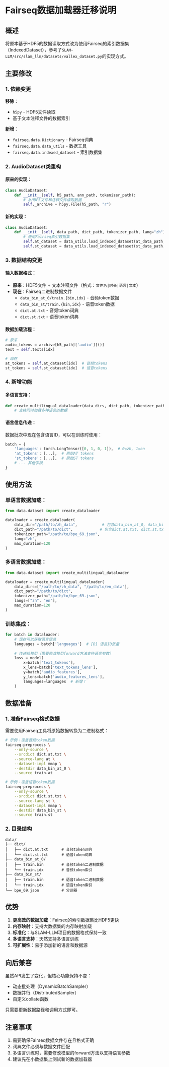 # Fairseq数据加载器迁移说明

## 概述

将原本基于HDF5的数据读取方式改为使用Fairseq的索引数据集（IndexedDataset），参考了`SLAM-LLM/src/slam_llm/datasets/vallex_dataset.py`的实现方式。

## 主要修改

### 1. 依赖变更

**移除**：
- `h5py` - HDF5文件读取
- 基于文本注释文件的数据索引

**新增**：
- `fairseq.data.Dictionary` - Fairseq词典
- `fairseq.data.data_utils` - 数据工具
- `fairseq.data.indexed_dataset` - 索引数据集

### 2. AudioDataset类重构

#### 原来的实现：
```python
class AudioDataset:
    def __init__(self, h5_path, ann_path, tokenizer_path):
        # 从HDF5文件和注释文件读取数据
        self._archive = h5py.File(h5_path, "r")
```

#### 新的实现：
```python  
class AudioDataset:
    def __init__(self, data_path, dict_path, tokenizer_path, lang="zh"):
        # 使用Fairseq索引数据集
        self.at_dataset = data_utils.load_indexed_dataset(at_data_path, self.at_dict, None)
        self.st_dataset = data_utils.load_indexed_dataset(st_data_path, self.st_dict, None)
```

### 3. 数据结构变更

#### 输入数据格式：
- **原来**：HDF5文件 + 文本注释文件（格式：`文件名|时长|语言|文本`）
- **现在**：Fairseq二进制数据文件
  - `data_bin_at_0/train.{bin,idx}` - 音频token数据
  - `data_bin_st/train.{bin,idx}` - 语音token数据  
  - `dict.at.txt` - 音频token词典
  - `dict.st.txt` - 语音token词典

#### 数据加载流程：
```python
# 原来
audio_tokens = archive[h5_path]['audio'][()]
text = self.texts[idx]

# 现在  
at_tokens = self.at_dataset[idx]  # 音频tokens
st_tokens = self.st_dataset[idx]  # 语音tokens
```

### 4. 新增功能

#### 多语言支持：
```python
def create_multilingual_dataloader(data_dirs, dict_path, tokenizer_path, langs=["zh", "en"]):
    # 支持同时加载多种语言的数据
```

#### 语言信息传递：
数据批次中现在包含语言ID，可以在训练时使用：
```python
batch = {
    'languages': torch.LongTensor([0, 1, 0, 1]),  # 0=zh, 1=en
    'at_tokens': [...],  # 原始AT tokens
    'st_tokens': [...],  # 原始ST tokens
    # ... 其他字段
}
```

## 使用方法

### 单语言数据加载：
```python
from data.dataset import create_dataloader

dataloader = create_dataloader(
    data_dir="/path/to/zh_data",           # 包含data_bin_at_0, data_bin_st
    dict_path="/path/to/dict",            # 包含dict.at.txt, dict.st.txt  
    tokenizer_path="/path/to/bpe_69.json",
    lang="zh",
    max_duration=120
)
```

### 多语言数据加载：
```python
from data.dataset import create_multilingual_dataloader

dataloader = create_multilingual_dataloader(
    data_dirs=["/path/to/zh_data", "/path/to/en_data"],
    dict_path="/path/to/dict",
    tokenizer_path="/path/to/bpe_69.json", 
    langs=["zh", "en"],
    max_duration=120
)
```

### 训练集成：
```python
for batch in dataloader:
    # 现在可以获取语言信息
    languages = batch['languages']  # [B] 语言ID张量
    
    # 传递给模型（需要修改模型forward方法支持语言参数）
    loss = model(
        x=batch['text_tokens'],
        x_lens=batch['text_tokens_lens'],
        y=batch['audio_features'], 
        y_lens=batch['audio_features_lens'],
        languages=languages  # 新增！
    )
```

## 数据准备

### 1. 准备Fairseq格式数据
需要使用Fairseq工具将原始数据转换为二进制格式：

```bash
# 示例：准备音频token数据
fairseq-preprocess \
    --only-source \
    --srcdict dict.at.txt \
    --source-lang at \
    --dataset-impl mmap \
    --destdir data_bin_at_0 \
    --source train.at

# 示例：准备语音token数据  
fairseq-preprocess \
    --only-source \
    --srcdict dict.st.txt \
    --source-lang st \
    --dataset-impl mmap \
    --destdir data_bin_st \
    --source train.st
```

### 2. 目录结构
```
data/
├── dict/
│   ├── dict.at.txt      # 音频token词典
│   └── dict.st.txt      # 语音token词典
├── data_bin_at_0/
│   ├── train.bin        # 音频token二进制数据
│   └── train.idx        # 音频token索引
├── data_bin_st/
│   ├── train.bin        # 语音token二进制数据  
│   └── train.idx        # 语音token索引
└── bpe_69.json          # 分词器
```

## 优势

1. **更高效的数据加载**：Fairseq的索引数据集比HDF5更快
2. **内存映射**：支持大数据集的内存映射加载
3. **标准化**：与SLAM-LLM项目的数据格式保持一致
4. **多语言支持**：天然支持多语言训练
5. **可扩展性**：易于添加新的语言和数据源

## 向后兼容

虽然API发生了变化，但核心功能保持不变：
- 动态批处理（DynamicBatchSampler）
- 数据并行（DistributedSampler）  
- 自定义collate函数

只需要更新数据路径和调用方式即可。

## 注意事项

1. 需要确保Fairseq数据文件存在且格式正确
2. 词典文件必须与数据文件匹配
3. 多语言训练时，需要修改模型的forward方法以支持语言参数
4. 建议先在小数据集上测试新的数据加载器

